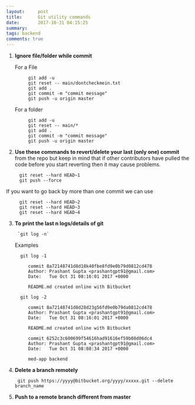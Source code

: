 ```yaml
---
layout:     post
title:      Git utility commands
date:       2017-10-31 04:15:25
summary:   
tags: backend
comments: true
---
```



1. **Ignore file/folder while commit**

   For a File
   
            git add -u
            git reset -- main/dontcheckmein.txt
            git add .
            git commit -m "commit message"
            git push -u origin master

   For a folder
    
            git add -u
            git reset -- main/*
            git add .
            git commit -m "commit message"
            git push -u origin master


2. **Use these commands to revert/delete your last (only one) commit** from the repo but keep in mind that if other contributors have pulled the code before you start reverting then it may cause problems.

<!--break-->
            
         git reset --hard HEAD~1
         git push --force

   If you want to go back by more than one commit we can use
   
         git reset --hard HEAD~2
         git reset --hard HEAD~3
         git reset --hard HEAD~4

3. **To print the last n logs/details of git**

        `git log -n`
        
    Examples

         git log -1
        
            commit 8a72148741d8d18k40fbe8fd9e0b79d0812cd478
            Author: Prashant Gupta <prashantgpt91@gmail.com>
            Date:   Tue Oct 31 08:16:01 2017 +0000

            README.md created online with Bitbucket
        
         git log -2
        
            commit 8a72148741d8d28d23g56fd9e0b79da0812cd478
            Author: Prashant Gupta <prashantgpt91@gmail.com>
            Date:   Tue Oct 31 08:16:01 2017 +0000

            README.md created online with Bitbucket

            commit 6252c3c600699f54616had91616ef59b08d06dc4
            Author: Prashant Gupta <prashantgpt91@gmail.com>
            Date:   Tue Oct 31 08:08:34 2017 +0000

            med-app backend
            
 4. **Delete a branch remotely** 
 
         git push https://yyyy@bitbucket.org/yyyy/xxxxx.git --delete branch_name
         
 5. **Push to a remote branch different from master**
 
       <script src="https://gist.github.com/x0v/1f9f66661bac67de3cba179d10eb7fa9.js"></script>
 



    
        
